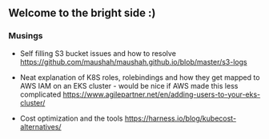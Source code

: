 ## Welcome to the bright side :)


### Musings

- Self filling S3 bucket issues and how to resolve https://github.com/maushah/maushah.github.io/blob/master/s3-logs

- Neat explanation of K8S roles, rolebindings and how they get mapped to AWS IAM on an EKS cluster - would be nice if AWS made this less complicated https://www.agilepartner.net/en/adding-users-to-your-eks-cluster/

- Cost optimization and the tools https://harness.io/blog/kubecost-alternatives/
